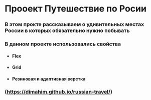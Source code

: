 # Прооект Путешествие по Росии
### В этом прокте рассказываем о удивительных местах России в которых обязательно нужно побывать
### В данном проекте использовались свойства
* #### Flex 
* #### Grid
* #### Резиновая и адаптивная верстка
### (https://dimahim.github.io/russian-travel/)

